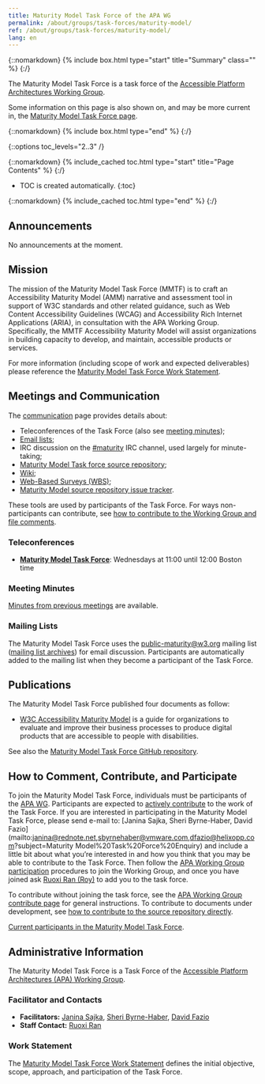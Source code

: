 ```yaml
---
title: Maturity Model Task Force of the APA WG
permalink: /about/groups/task-forces/maturity-model/
ref: /about/groups/task-forces/maturity-model/
lang: en
---
```


{::nomarkdown}
{% include box.html type="start" title="Summary" class="" %}
{:/}

The Maturity Model Task Force is a task force of the [Accessible Platform Architectures Working Group](/about/groups/apawg/).

Some information on this page is also shown on, and may be more current in, the [Maturity Model Task Force page](https://www.w3.org/groups/tf/maturity/).

{::nomarkdown}
{% include box.html type="end" %}
{:/}

{::options toc_levels="2..3" /}

{::nomarkdown}
{% include_cached toc.html type="start" title="Page Contents" %}
{:/}

-   TOC is created automatically.
{:toc}

{::nomarkdown}
{% include_cached toc.html type="end" %}
{:/}

## Announcements

No announcements at the moment.

## Mission

The mission of the Maturity Model Task Force (MMTF) is to craft an Accessibility Maturity Model (AMM) narrative and assessment tool in support of W3C standards and other related guidance, such as Web Content Accessibility Guidelines (WCAG) and Accessibility Rich Internet Applications (ARIA), in consultation with the APA Working Group. Specifically, the MMTF Accessibility Maturity Model will assist organizations in building capacity to develop, and maintain, accessible products or services.

For more information (including scope of work and expected deliverables) please reference the [Maturity Model Task Force Work Statement](/about/groups/task-forces/maturity-model/work-statement/).

## Meetings and Communication

The [communication](https://www.w3.org/2017/08/telecon-info_maturity-model) page provides details about:

- Teleconferences of the Task Force (also see [meeting minutes](https://www.w3.org/WAI/APA/task-forces/maturity-model/minutes));
- [Email lists](/about/groups/task-forces/maturity-model/#email);
- IRC discussion on the [#maturity](irc://irc.w3.org/maturity) IRC channel, used largely for minute-taking;
- [Maturity Model Task force source repository](https://github.com/w3c/maturity-model);
- [Wiki](https://github.com/w3c/maturity-model/wiki);
- [Web-Based Surveys (WBS)](https://www.w3.org/2002/09/wbs/141517/);
- [Maturity Model source repository issue tracker](https://github.com/w3c/maturity-model/issues).

These tools are used by participants of the Task Force. For ways non-participants can contribute, see [how to contribute to the Working Group and file comments](/about/groups/apawg/contribute/).

### Teleconferences

- **[Maturity Model Task Force](https://www.w3.org/2017/08/telecon-info_maturity-model)**: Wednesdays at 11:00 until 12:00 Boston time

### Meeting Minutes

[Minutes from previous meetings](https://www.w3.org/WAI/APA/task-forces/maturity-model/minutes) are available.

### Mailing Lists

The Maturity Model Task Force uses the public-maturity@w3.org mailing list ([mailing list archives](https://lists.w3.org/Archives/Public/public-maturity/)) for email discussion. Participants are automatically added to the mailing list when they become a participant of the Task Force.

## Publications

The Maturity Model Task Force published four documents as follow:

- [W3C Accessibility Maturity Model](https://www.w3.org/TR/maturity-model/) is a guide for organizations to evaluate and improve their business processes to produce digital products that are accessible to people with disabilities.

See also the [Maturity Model Task Force GitHub repository](https://github.com/w3c/maturity-model).

## How to Comment, Contribute, and Participate

To join the Maturity Model Task Force, individuals must be participants of the [APA WG](/about/groups/apawg/). Participants are expected to [actively contribute](/about/groups/task-forces/maturity-model/work-statement/#participation) to the work of the Task Force. If you are interested in participating in the Maturity Model Task Force, please send e-mail to: [Janina Sajka, Sheri Byrne-Haber, David Fazio](mailto:janina@rednote.net,sbyrnehaber@vmware.com,dfazio@helixopp.com?subject=Maturity Model%20Task%20Force%20Enquiry) and include a little bit about what you’re interested in and how you think that you may be able to contribute to the Task Force. Then follow the [APA Working Group participation](/about/groups/apawg/participate/) procedures to join the Working Group, and once you have joined ask [Ruoxi Ran (Roy)](mailto:ran@w3.org) to add you to the task force.

To contribute without joining the task force, see the [APA Working Group contribute page](/about/groups/apawg/contribute/) for general instructions. To contribute to documents under development, see [how to contribute to the source repository directly](https://github.com/w3c/maturity-model/).

[Current participants in the Maturity Model Task Force](https://www.w3.org/groups/tf/maturity/participants).

## Administrative Information

The Maturity Model Task Force is a Task Force of the [Accessible Platform Architectures (APA) Working Group](/about/groups/apawg/).

### Facilitator and Contacts

- **Facilitators:** [Janina Sajka](mailto:janina@rednote.net), [Sheri Byrne-Haber](mailto:sbyrnehaber@vmware.com), [David Fazio](mailto:dfazio@helixopp.com)
- **Staff Contact:** [Ruoxi Ran](https://www.w3.org/People/roy/)

### Work Statement

The [Maturity Model Task Force Work Statement](/about/groups/task-forces/maturity-model/work-statement/) defines the initial objective, scope, approach, and participation of the Task Force.